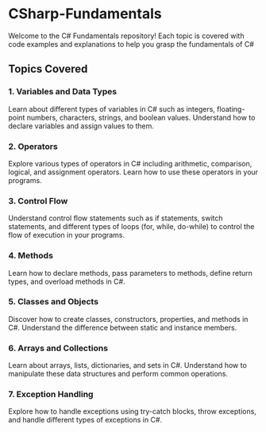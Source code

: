 # CSharp-Fundamentals
Welcome to the C# Fundamentals repository! Each topic is covered with code examples and explanations to help you grasp the fundamentals of C#
## Topics Covered
### 1. Variables and Data Types
Learn about different types of variables in C# such as integers, floating-point numbers, characters, strings, and boolean values. Understand how to declare variables and assign values to them.
### 2. Operators
Explore various types of operators in C# including arithmetic, comparison, logical, and assignment operators. Learn how to use these operators in your programs.
### 3. Control Flow
Understand control flow statements such as if statements, switch statements, and different types of loops (for, while, do-while) to control the flow of execution in your programs.
### 4. Methods
Learn how to declare methods, pass parameters to methods, define return types, and overload methods in C#.
### 5. Classes and Objects
Discover how to create classes, constructors, properties, and methods in C#. Understand the difference between static and instance members.
### 6. Arrays and Collections
Learn about arrays, lists, dictionaries, and sets in C#. Understand how to manipulate these data structures and perform common operations.
### 7. Exception Handling
Explore how to handle exceptions using try-catch blocks, throw exceptions, and handle different types of exceptions in C#.






